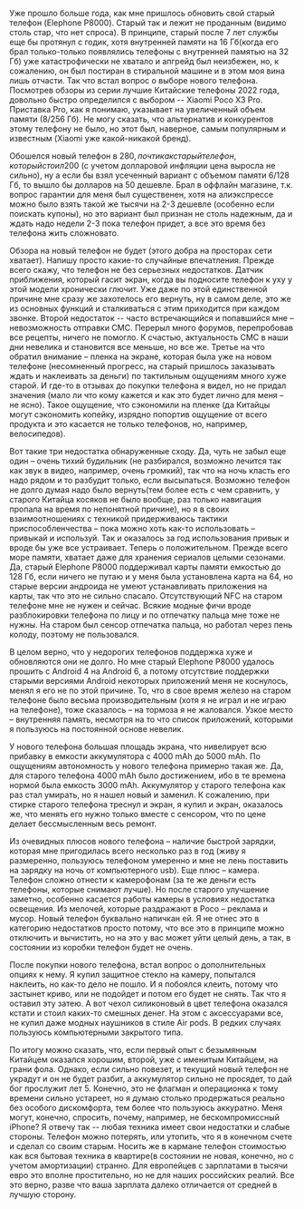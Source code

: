 Уже прошло больше года, как мне пришлось обновить свой старый телефон (Elephone P8000). Старый так и лежит не проданным (видимо столь стар, что нет спроса). В принципе, старый после 7 лет службы еще бы протянул с годик, хотя внутренней памяти на 16 Гб(когда его брал только-только появлялись телефоны с внутренней памятью на 32 Гб) уже катастрофически не хватало и апгрейд был неизбежен, но, к сожалению, он был постиран в стиральной машине и в этом моя вина лишь отчасти.
Так что встал вопрос о выборе нового телефона. Посмотрев обзоры из серии лучшие Китайские телефоны 2022 года, довольно быстро определился с выбором -- Xiaomi Poco X3 Pro. Приставка Pro, как я понимаю, указывает на увеличенный объем памяти (8/256 Гб). Не могу сказать, что альтернатив и конкурентов этому телефону не было, но этот был, наверное, самым популярным и известным (Xiaomi уже какой-никакой бренд).

Обошелся новый телефон в 280$, почти как старый телефон, который стоил 200$ (с учетом долларовой инфляции цена выросла не сильно), ну а если бы взял усеченный вариант с объемом памяти 6/128 Гб, то вышло бы долларов на 50 дешевле. Брал в оффлайн магазине, т.к. вопрос гарантии для меня был существенен, хотя на алиэкспрессе можно было взять такой же тысячи на 2-3 дешевле (особенно если поискать купоны), но это вариант был признан не столь надежным, да и ждать надо недели 2-3 пока телефон придет, а все это время без телефона жить сложновато.

Обзора на новый телефон не будет (этого добра на просторах сети хватает). Напишу просто какие-то случайные впечатления. Прежде всего скажу, что телефон не без серьезных недостатков. Датчик приближения, который гасит экран, когда вы подносите телефон к уху у этой модели хронически глючит. Уже даже по этой единственной причине мне сразу же захотелось его вернуть, ну в самом деле, это же из основных функций и сталкиваться с этим приходится при каждом звонке. Второй недостаток -- часто встречающийся и попавшийся мне – невозможность отправки СМС. Перерыл много форумов, перепробовав все рецепты, ничего не помогло. К счастью, актуальность СМС в наши дни невелика и становится все меньше, но все же.
Третье на что обратил внимание – пленка на экране, которая была уже на новом телефоне (несомненный прогресс, на старый пришлось заказывать ждать и наклеивать за деньги) по тактильным ощущениям много хуже старой. И где-то в отзывах до покупки телефона я видел, но не придал значения (мало ли что кому кажется и как это будет лично для меня – не ясно). Такое ощущение, что сэкономили на пленке (да Китайцы могут сэкономить копейку, изрядно попортив ощущение от всего продукта и это касается не только телефонов, но, например, велосипедов).

Вот такие три недостатка обнаруженные сходу. Да, чуть не забыл еще один – очень тихий будильник (не разбирался, возможно лечится так как звук в видео, например, очень громкий), так что на ночь класть его надо рядом и то разбудит только, если высыпаться. Возможно телефон не долго думая надо было вернуть(тем более есть с чем сравнить, у старого Китайца косяков не было вообще, раз только навигация пропала на время по непонятной причине), но я в своих взаимоотношениях с техникой придерживаюсь тактики приспособленчества – пока можно хоть как-то использовать – привыкай и используй. Так и оказалось за год использования привык и вроде бы уже все устраивает.
Теперь о положительном. Прежде всего море памяти, хватает даже для хранения сериалов целыми сезонами. Да, старый Elephone P8000 поддерживал карты памяти емкостью до 128 Гб, если ничего не путаю и у меня была установлена карта на 64, но старые версии андроида не умеют устанавливать приложения на карты, так что это не сильно спасало. Отсутствующий NFC на старом телефоне мне не нужен и сейчас. Всякие модные фичи вроде разблокировки телефона по лицу и по отпечатку пальца мне тоже не нужны. На старом был сенсор отпечатка пальца, но работал через пень колоду, поэтому не пользовался.

В целом верно, что у недорогих телефонов поддержка хуже и обновляются они не долго. Но мне старый Elephone P8000 удалось прошить с Android 4 на Android 6, а потому отсутствие поддержки старыми версиями Android некоторых приложений меня не коснулось, менял я его не по этой причине. То, что в свое время железо на старом телефоне было весьма производительным (хотя я не играл и не играю на телефоне), тоже сказалось – на тормоза я не жаловался. Узкое место – внутренняя память, несмотря на то что список приложений, которыми я пользуюсь на постоянной основе невелик.

У нового телефона большая площадь экрана, что нивелирует всю прибавку в емкости аккумулятора с 4000 mAh до 5000 mAh. По ощущениям автономность у нового телефона примерно такая же. Да, для старого телефона 4000 mAh было достижением, ибо в те времена нормой была емкость 3000 mAh. Аккумулятор у старого телефона как раз стал умирать, но я нашел новый и заменил. К сожалению, при стирке старого телефона треснул и экран, я купил и экран, оказалось же, что менять его нужно только вместе с сенсором, что по цене делает бессмысленным весь ремонт.

Из очевидных плюсов нового телефона – наличие быстрой зарядки, которая мне пригодилась всего несколько раз в год (живу я размеренно, пользуюсь телефоном умеренно и мне не лень поставить на зарядку на ночь от компьютерного usb). Еще плюс – камера. Телефон сложно отнести к камерофонам (за те же деньги есть телефоны, которые снимают лучше). Но после старого улучшение заметно, особенно касается работы камеры в условиях недостатка освещения.
Из мелочей, которые раздражают в Poco – реклама и мусор. Новый телефон буквально напичкан ей. Я не отнес это в категорию недостатков просто потому, что все это в принципе можно отключить и вычистить, но на это у вас может уйти целый день, а так, в состоянии из коробки телефон будет не очень.

После покупки нового телефона, встал вопрос о дополнительных опциях к нему. Я купил защитное стекло на камеру, попытался наклеить, но как-то дело не пошло. И я побоялся клеить, потому что застынет криво, или не подойдет и потом его будет не снять. Так что я оставил эту затею. А вот чехол силиконовый в цвет телефона оказался кстати и стоил каких-то смешных денег. На этом с аксессуарами все, не купил даже модных наушников в стиле Air pods. В редких случаях пользуюсь компьютерными закрытого типа.

По итогу можно сказать, что, если первый опыт с безымянным Китайцем оказался хорошим, второй, уже с именитым Китайцем, на грани фола. Однако, если сильно повезет, и текущий новый телефон не украдут и он не будет разбит, а аккумулятор сильно не просядет, то дай бог прослужит лет 5. Конечно, это не флагман и операционка к тому времени сильно устареет, но я думаю столько продержаться реально без особого дискомфорта, тем более что пользуюсь аккуратно. 
Меня могут, конечно, спросить, почему, например, не бескомпромиссный iPhone? Я отвечу так -- любая техника имеет свои недостатки и слабые стороны. Телефон можно потерять, или утопить, что я в конечном счете и сделал со своим старым. Носить же в кармане телефон стоимостью как вся бытовая техника в квартире(в состоянии не новая, конечно, но с учетом амортизации) странно. Для европейцев с зарплатами в тысячи евро это вполне простительно, но не для наших российских реалий. Все это верно, разве что ваша зарплата далеко отличается от средней в лучшую сторону.